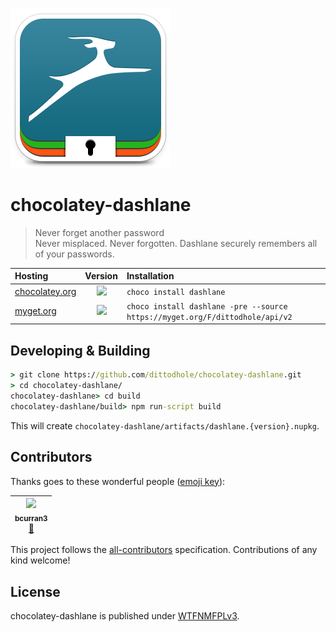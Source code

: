 ![](assets/icon256.png)

# chocolatey-dashlane

> Never forget another password  
> Never misplaced. Never forgotten. Dashlane securely remembers all of your passwords.

| Hosting                                                               | Version                                                                                                                    | Installation                                                                 |
|:----------------------------------------------------------------------|:--------------------------------------------------------------------------------------------------------------------------:|:-----------------------------------------------------------------------------|
| [chocolatey.org](https://chocolatey.org/packages/dashlane)            | [![](https://img.shields.io/chocolatey/v/dashlane.svg)](https://chocolatey.org/packages/dashlane)                          | `choco install dashlane`                                                     |
| [myget.org](https://myget.org/feed/dittodhole/package/nuget/dashlane) | [![](https://img.shields.io/myget/dittodhole/vpre/dashlane.svg)](https://myget.org/feed/dittodhole/package/nuget/dashlane) | `choco install dashlane -pre --source https://myget.org/F/dittodhole/api/v2` |

## Developing & Building

```cmd
> git clone https://github.com/dittodhole/chocolatey-dashlane.git
> cd chocolatey-dashlane/
chocolatey-dashlane> cd build
chocolatey-dashlane/build> npm run-script build
```

This will create `chocolatey-dashlane/artifacts/dashlane.{version}.nupkg`.

## Contributors

Thanks goes to these wonderful people ([emoji key](https://github.com/kentcdodds/all-contributors#emoji-key)):

<!-- ALL-CONTRIBUTORS-LIST:START - Do not remove or modify this section -->
<!-- prettier-ignore -->
| [<img src="https://avatars2.githubusercontent.com/u/14026600?v=4" width="100px;"/><br /><sub><b>bcurran3</b></sub>](https://github.com/bcurran3)<br />[🤔](#ideas-bcurran3 "Ideas, Planning, & Feedback") |
| :---: |
<!-- ALL-CONTRIBUTORS-LIST:END -->

This project follows the [all-contributors](https://github.com/kentcdodds/all-contributors) specification. Contributions of any kind welcome!

## License

chocolatey-dashlane is published under [WTFNMFPLv3](https://github.com/dittodhole/WTFNMFPLv3).